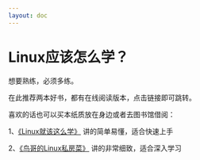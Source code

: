 ```yaml
---
layout: doc
---
```

# Linux应该怎么学？

想要熟练，必须多练。

在此推荐两本好书，都有在线阅读版本，点击链接即可跳转。

喜欢的话也可以买本纸质放在身边或者去图书馆借阅：

1、[《Linux就该这么学》](https://www.linuxprobe.com/)
讲的简单易懂，适合快速上手

2、[《鸟哥的Linux私房菜》](http://cn.linux.vbird.org/)
讲的非常细致，适合深入学习